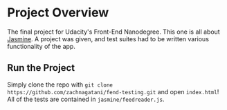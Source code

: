 # Project Overview

The final project for Udacity's Front-End Nanodegree. This one is all about [Jasmine](http://jasmine.github.io/). A project was given, and test suites had to be written various functionality of the app.


## Run the Project
Simply clone the repo with `git clone https://github.com/zachnagatani/fend-testing.git` and open `index.html`! All of the tests are contained in `jasmine/feedreader.js`.



